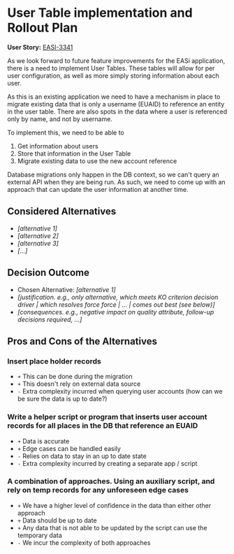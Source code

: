 # User Table implementation and Rollout Plan

**User Story:** [EASI-3341](https://jiraent.cms.gov/browse/EASI-3341)

As we look forward to future feature improvements for the EASi application, there is a need to implement User Tables. These tables will allow for per user configuration, as well as more simply storing information about each user.

As this is an existing application we need to have a mechanism in place to migrate existing data that is only a username (EUAID) to reference an entity in the user table. There are also spots in the data where a user is referenced only by name, and not by username.

To implement this, we need to be able to 
1. Get information about users
2. Store that information in the User Table
3. Migrate existing data to use the new account reference

Database migrations only happen in the DB context, so we can't query an external API when they are being run. As such, we need to come up with an approach that can update the user information at another time.

## Considered Alternatives

* *[alternative 1]*
* *[alternative 2]*
* *[alternative 3]*
* *[...]* <!-- numbers of alternatives can vary -->

## Decision Outcome

* Chosen Alternative: *[alternative 1]*
* *[justification.
  e.g., only alternative,
  which meets KO criterion decision driver
  | which resolves force force
  | ...
  | comes out best (see below)]*
* *[consequences. e.g.,
  negative impact on quality attribute,
  follow-up decisions required,
  ...]* <!-- optional -->

## Pros and Cons of the Alternatives <!-- optional -->

### Insert place holder records

* `+` This can be done during the migration
* `+` This doesn't rely on external data source
* `-` Extra complexity incurred when querying user accounts (how can we be sure the data is up to date?)

### Write a helper script or program that inserts user account records for all places in the DB that reference an EUAID

* `+` Data is accurate
* `+` Edge cases can be handled easily
* `-` Relies on data to stay in an up to date state
* `-` Extra complexity incurred by creating a separate app / script

### A combination of approaches. Using an auxiliary script, and rely on temp records for any unforeseen edge cases

* `+` We have a higher level of confidence in the data than either other approach
* `+` Data should be up to date
* `+` Any data that is not able to be updated by the script can use the temporary data
* `-` We incur the complexity of both approaches
